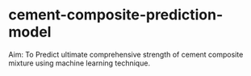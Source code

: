 # cement-composite-prediction-model
Aim: To Predict ultimate comprehensive strength of cement composite mixture using machine learning technique.
